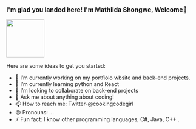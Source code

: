 ###  I'm glad you landed here! I'm Mathilda Shongwe, Welcome👋
<img src="![woman-g563a571d5_1920](https://user-images.githubusercontent.com/61581315/179805656-84ec5e00-4941-490c-9d33-8d89da97967e.png)" height="100px">



Here are some ideas to get you started:

- 🔭 I’m currently working on my portfiolo wbsite and back-end projects.
- 🌱 I’m currently learning python and React
- 👯 I’m looking to collaborate on back-end projects
- 💬 Ask me about anything about coding!
- 📫 How to reach me: Twitter-@cookingcodegirl
- 😄 Pronouns: ...
- ⚡ Fun fact: I know other programming languages, C#, Java, C++ .


